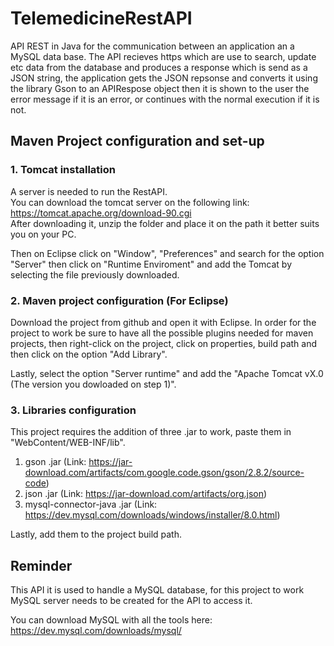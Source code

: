# TelemedicineRestAPI

API REST in Java for the communication between an application an a MySQL data base.
The API recieves https which are use to search, update etc data from the database and produces a response which is send as a JSON string, the application gets the JSON repsonse and converts it using the library Gson to an APIRespose object then it is shown to the user the error message if it is an error, or continues with the normal execution if it is not.

## Maven Project configuration and set-up

### 1. Tomcat installation
A server is needed to run the RestAPI.                                                              
You can download the tomcat server on the following link: https://tomcat.apache.org/download-90.cgi                                                                                 
After downloading it, unzip the folder and place it on the path it better suits you on your PC.

Then on Eclipse click on "Window", "Preferences" and search for the option "Server" then click on "Runtime Enviroment" and add the Tomcat by selecting the file previously downloaded.

### 2. Maven project configuration (For Eclipse)
Download the project from github and open it with Eclipse. 
In order for the project to work be sure to have all the possible plugins needed for maven projects, then right-click on the project, click on properties, build path and then click on the option "Add Library".

Lastly, select the option "Server runtime" and add the "Apache Tomcat vX.0 (The version you dowloaded on step 1)".

### 3. Libraries configuration
                     
This project requires the addition of three .jar to work, paste them in "WebContent/WEB-INF/lib".

1. gson .jar (Link: https://jar-download.com/artifacts/com.google.code.gson/gson/2.8.2/source-code)
2. json .jar (Link: https://jar-download.com/artifacts/org.json)
3. mysql-connector-java .jar (Link: https://dev.mysql.com/downloads/windows/installer/8.0.html)

Lastly, add them to the project build path.

## Reminder
This API it is used to handle a MySQL database, for this project to work MySQL server needs to be created for the API to access it.

You can download MySQL with all the tools here: https://dev.mysql.com/downloads/mysql/
